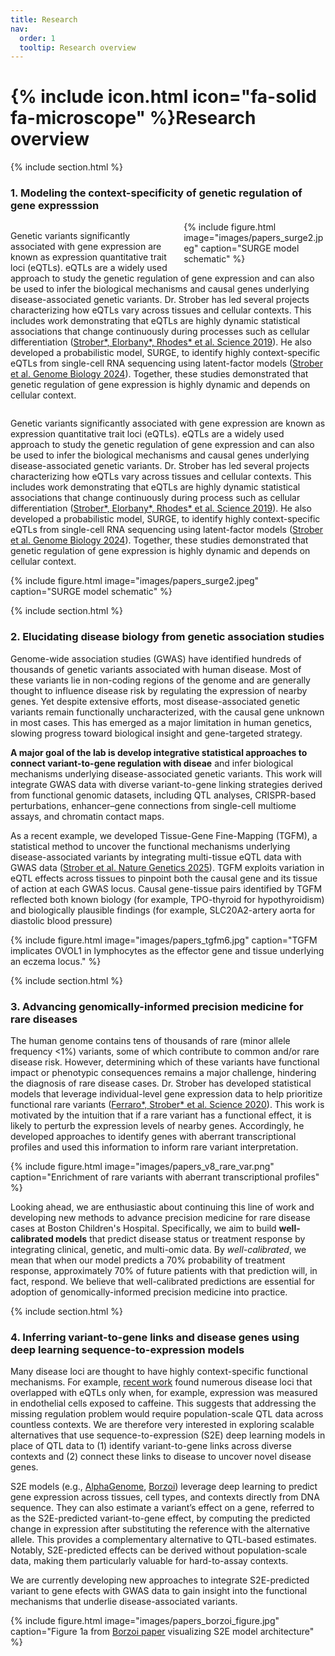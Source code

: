```yaml
---
title: Research
nav:
  order: 1
  tooltip: Research overview
---
```


# {% include icon.html icon="fa-solid fa-microscope" %}Research overview

{% include section.html %}

### 1. Modeling the context-specificity of genetic regulation of gene expresssion


<div style="overflow: auto;">

  <div style="float: right; width: 45%; margin-left: 20px; margin-bottom: 10px;">
    {% include figure.html image="images/papers_surge2.jpeg" caption="SURGE model schematic" %}
  </div>

  <p>
  Genetic variants significantly associated with gene expression are known as expression quantitative trait loci (eQTLs). eQTLs are a widely used approach to study the genetic regulation of gene expression and can also be used to infer the biological mechanisms and causal genes underlying disease-associated genetic variants. Dr. Strober has led several projects characterizing how eQTLs vary across tissues and cellular contexts. This includes work demonstrating that eQTLs are highly dynamic statistical associations that change continuously during processes such as cellular differentiation (<a href="https://pubmed.ncbi.nlm.nih.gov/31249060/">Strober*, Elorbany*, Rhodes* et al. Science 2019</a>). He also developed a probabilistic model, SURGE, to identify highly context-specific eQTLs from single-cell RNA sequencing using latent-factor models (<a href="https://genomebiology.biomedcentral.com/articles/10.1186/s13059-023-03152-z">Strober et al. Genome Biology 2024</a>). Together, these studies demonstrated that genetic regulation of gene expression is highly dynamic and depends on cellular context.
  </p>

</div>



Genetic variants significantly associated with gene expression are known as expression quantitative trait loci (eQTLs). eQTLs are a widely used approach to study the genetic regulation of gene expression and can also be used to infer the biological mechanisms and causal genes underlying disease-associated genetic variants. Dr. Strober has led several projects characterizing how eQTLs vary across tissues and cellular contexts. This includes work demonstrating that eQTLs are highly dynamic statistical associations that change continuously during process such as cellular differentiation ([Strober\*, Elorbany\*, Rhodes\* et al. Science 2019](https://pubmed.ncbi.nlm.nih.gov/31249060/)). He also developed a probabilistic model, SURGE, to identify highly context-specific eQTLs from single-cell RNA sequencing using latent-factor models ([Strober et al. Genome Biology 2024](https://genomebiology.biomedcentral.com/articles/10.1186/s13059-023-03152-z)). Together, these studies demonstrated that genetic regulation of gene expression is highly dynamic and depends on cellular context. 

{% include figure.html image="images/papers_surge2.jpeg" caption="SURGE model schematic" %}


{% include section.html %}
### 2. Elucidating disease biology from genetic association studies

Genome-wide association studies (GWAS) have identified hundreds of thousands of genetic variants associated with human disease. Most of these variants lie in non-coding regions of the genome and are generally thought to influence disease risk by regulating the expression of nearby genes. Yet despite extensive efforts, most disease-associated genetic variants remain functionally uncharacterized, with the causal gene unknown in most cases. This has emerged as a major limitation in human genetics, slowing progress toward biological insight and gene-targeted strategy. 

**A major goal of the lab is develop integrative statistical approaches to connect variant-to-gene regulation with diseae** and infer biological mechanisms underlying disease-associated genetic variants. This work will integrate GWAS data with diverse variant-to-gene linking strategies derived from functional genomic datasets, including QTL analyses, CRISPR-based perturbations, enhancer–gene connections from single-cell multiome assays, and chromatin contact maps.

As a recent example, we developed Tissue-Gene Fine-Mapping (TGFM), a statistical method to uncover the functional mechanisms underlying disease-associated variants by integrating multi-tissue eQTL data with GWAS data ([Strober et al. Nature Genetics 2025](https://pubmed.ncbi.nlm.nih.gov/39747598/)). TGFM exploits variation in eQTL effects across tissues to pinpoint both the causal gene and its tissue of action at each GWAS locus. Causal gene-tissue pairs identified by TGFM reflected both known biology (for example, TPO-thyroid for hypothyroidism) and biologically plausible findings (for example, SLC20A2-artery aorta for diastolic blood pressure)

{% include figure.html image="images/papers_tgfm6.jpg" caption="TGFM implicates OVOL1 in lymphocytes as the effector gene and tissue underlying an eczema locus." %}


{% include section.html %}
### 3. Advancing genomically-informed precision medicine for rare diseases

The human genome contains tens of thousands of rare (minor allele frequency <1%) variants, some of which contribute to common and/or rare disease risk. However, determining which of these variants have functional impact or phenotypic consequences remains a major challenge, hindering the diagnosis of rare disease cases. Dr. Strober has developed statistical models that leverage individual-level gene expression data to help prioritize functional rare variants ([Ferraro\*, Strober\* et al. Science 2020](https://pmc.ncbi.nlm.nih.gov/articles/PMC7646251/)). This work is motivated by the intuition that if a rare variant has a functional effect, it is likely to perturb the expression levels of nearby genes. Accordingly, he developed approaches to identify genes with aberrant transcriptional profiles and used this information to inform rare variant interpretation.

{% include figure.html image="images/papers_v8_rare_var.png" caption="Enrichment of rare variants with aberrant transcriptional profiles" %}

Looking ahead, we are enthusiastic about continuing this line of work and developing new methods to advance precision medicine for rare disease cases at Boston Children's Hospital. Specifically, we aim to build **well-calibrated models** that predict disease status or treatment response by integrating clinical, genetic, and multi-omic data. By _well-calibrated_, we mean that when our model predicts a 70% probability of treatment response, approximately 70% of future patients with that prediction will, in fact, respond. We believe that well-calibrated predictions are essential for adoption of genomically-informed precision medicine into practice.

{% include section.html %}

### 4. Inferring variant-to-gene links and disease genes using deep learning sequence-to-expression models

Many disease loci are thought to have highly context-specific functional mechanisms. For example, [recent work](https://www.biorxiv.org/content/10.1101/2025.04.30.651602v1.abstract) found numerous disease loci that overlapped with eQTLs only when, for example, expression was measured in endothelial cells exposed to caffeine. This suggests that addressing the missing regulation problem would require population-scale QTL data across countless contexts. We are therefore very interested in exploring scalable alternatives that use sequence-to-expression (S2E) deep learning models in place of QTL data to (1) identify variant-to-gene links across diverse contexts and (2) connect these links to disease to uncover novel disease genes.

S2E models (e.g., [AlphaGenome](https://www.biorxiv.org/content/10.1101/2025.06.25.661532v2), [Borzoi](https://www.nature.com/articles/s41588-024-02053-6)) leverage deep learning to predict gene expression across tissues, cell types, and contexts directly from DNA sequence. They can also estimate a variant’s effect on a gene, referred to as the S2E-predicted variant-to-gene effect, by computing the predicted change in expression after substituting the reference with the alternative allele. This provides a complementary alternative to QTL-based estimates. Notably, S2E-predicted effects can be derived without population-scale data, making them particularly valuable for hard-to-assay contexts.

We are currently developing new approaches to integrate S2E-predicted variant to gene efects with GWAS data to gain insight into the functional mechanisms that underlie disease-associated variants.

{% include figure.html image="images/papers_borzoi_figure.jpg" caption="Figure 1a from [Borzoi paper](https://www.nature.com/articles/s41588-024-02053-6) visualizing S2E model architecture" %}


